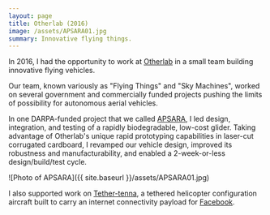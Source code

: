 ```yaml
---
layout: page
title: Otherlab (2016)
image: /assets/APSARA01.jpg
summary: Innovative flying things.
---
```


In 2016, I had the opportunity to work at [Otherlab](https://www.otherlab.com) 
in a small team building innovative flying vehicles.

Our team, known variously as "Flying Things" and "Sky Machines", worked on several 
government and commercially funded projects pushing the limits of possibility for 
autonomous aerial vehicles.

In one DARPA-funded project that we called [APSARA](https://www.otherlab.com/blog-posts/cardboard-drone), I led design, integration, and testing of a rapidly biodegradable, 
low-cost glider. Taking advantage of Otherlab's unique rapid prototyping capabilities 
in laser-cut corrugated cardboard, I revamped our vehicle design, improved its 
robustness and manufacturability, and enabled a 2-week-or-less design/build/test cycle.

![Photo of APSARA]({{ site.baseurl }}/assets/APSARA01.jpg)

I also supported work on [Tether-tenna](https://www.vox.com/2017/5/4/15364938/facebook-drone-startup-internet-beaming-helicopter-everfly), 
a tethered helicopter configuration aircraft built to carry an internet 
connectivity payload for [Facebook](https://engineering.fb.com/connectivity/connectivity-a-building-block-approach/).